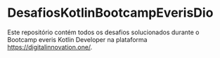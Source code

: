 # DesafiosKotlinBootcampEverisDio
Este repositório contém todos os desafios solucionados durante o Bootcamp everis Kotlin Developer na plataforma https://digitalinnovation.one/.
